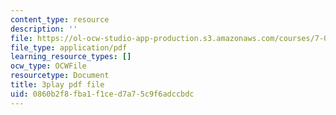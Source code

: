```yaml
---
content_type: resource
description: ''
file: https://ol-ocw-studio-app-production.s3.amazonaws.com/courses/7-01sc-fundamentals-of-biology-fall-2011/0860b2f8fba1f1ced7a75c9f6adccbdc_pJDHi91yAaE.pdf
file_type: application/pdf
learning_resource_types: []
ocw_type: OCWFile
resourcetype: Document
title: 3play pdf file
uid: 0860b2f8-fba1-f1ce-d7a7-5c9f6adccbdc
---
```

